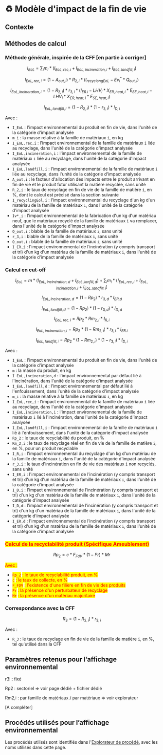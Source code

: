 # ♻️ Modèle d'impact de la fin de vie

## Contexte



## Méthodes de calcul

### Méthode générale, inspirée de la CFF \[en partie à corriger]

$$
I_{EoL} = \sum_i m_i*(I_{EoL,rec,i}+I_{EoL,incineration,i}+I_{EoL,landfill,i})
$$

$$
I_{EoL,rec,i} = (1-A_{out,i})*R_{2,i}*(I_{recyclongEoL}-Ev^*_i*Q_{out,i})
$$

$$
I_{EoL,incineration,i} = (1-R_{2,i})*r_{3,i}*(I_{ER.i}-LHV_i*X_{ER,heat,i}*E_{SE,heat,i}-LHV_i*X_{ER,heat,i}*E_{SE,heat,i})
$$

$$
I_{EoL,landfill,i} = (1-R_{2,i})*(1-r_{3,i})*I_{D,i}
$$

Avec :&#x20;

* `I_EoL` : l'impact environnemental du produit en fin de vie, dans l'unité de la catégorie d'impact analysée
* `m_i` : la masse relative à la famille de matériaux `i`, en kg
* `I_EoL,rec,i` : l'impact environnemental de la famille de matériaux `i` liée au recyclage, dans l'unité de la catégorie d'impact analysée
* `I_EoL,incineration,i` : l'impact environnemental de la famille de matériaux `i` liée au recyclage, dans l'unité de la catégorie d'impact analysée
* `I_EoL,landfill,i` : l'impact environnemental de la famille de matériaux `i` liée au recyclage, dans l'unité de la catégorie d'impact analysée
* `A_out,i` : le facteur d'allocation des impacts entre le produit arrivant en fin de vie et le produit futur utilisant la matière recyclée, sans unité
* `R_2,i` : le taux de recyclage en fin de vie de la famille de matière `i`, en %, dont le calcul est précisé dans la section suivante
* `I_recyclingEol,i` : l'impact environnemental du recyclage d'un kg d'un matériau de la famille de matériaux `i`, dans l'unité de la catégorie d'impact analysée
* `Iv*_i` : l'impact environnemental de la fabrication d'un kg d'un matériau neuf, que le matériaux recyclé de la famille de matériaux `i` va remplacer, dans l'unité de la catégorie d'impact analysée
* `Q_out,i` : blable  de la famille de matériaux `i`, sans unité
* `r_3,i` : blable  de la famille de matériaux `i`, sans unité
* `Q_out,i` : blable  de la famille de matériaux `i`, sans unité
* `I_ER,i` : l'impact environnemental de l’incinération (y compris transport et tri) d'un kg d'un matériau de la famille de matériaux `i`, dans l'unité de la catégorie d'impact analysée

### Calcul en cut-off

$$
I_{EoL} =m*(I_{EoL,incinération,d}+I_{EoL,lanfill,d}) +\sum_i m_i*(I_{EoL,rec,i}+I_{EoL,incineration,i}+I_{EoL,landfill,i})
$$

$$
I_{EoL,incineration,d} = (1-Rp_{2})*r_{3,d}*I_{ER.d}
$$

$$
I_{EoL,landfill,d} = (1-Rp_2)*(1-r_{3,d})*I_{D,d}
$$

$$
I_{EoL,rec,i} = Rp_2*Rm_{2,i}*I_{R,i}
$$

$$
I_{EoL,incineration,i} = Rp_2*(1-Rm_{2,i})*r_{3,i}*I_{ER.i}
$$

$$
I_{EoL,landfill,i} = Rp_2*(1-Rm_{2,i})*(1-r_{3,i})*I_{D,i}
$$

Avec :&#x20;

* `I_EoL` : l'impact environnemental du produit en fin de vie, dans l'unité de la catégorie d'impact analysée
* `m` : la masse du produit, en kg
* `I_EoL,incineration,d` : l'impact environnemental par défaut lié à l'incinération, dans l'unité de la catégorie d'impact analysée
* `I_EoL,landfill,d` : l'impact environnemental par défaut lié à l'enfouissement, dans l'unité de la catégorie d'impact analysée
* `m_i` : la masse relative à la famille de matériaux `i`, en kg
* `I_EoL,rec,i` : l'impact environnemental de la famille de matériaux `i` liée au recyclage, dans l'unité de la catégorie d'impact analysée
* `I_EoL,incineration,i` : l'impact environnemental de la famille de matériaux `i` lié à l'incinération, dans l'unité de la catégorie d'impact analysée
* `I_EoL,landfill,i` : l'impact environnemental de la famille de matériaux `i` lié à l'enfouissement, dans l'unité de la catégorie d'impact analysée
* `Rp_2` : le taux de recyclabilité du produit, en %
* `Rm_2,i` : le taux de recyclage réel en fin de vie de la famille de matière `i`, en %, pour un produit recyclable
* `I_R,i` : l'impact environnemental du recyclage d'un kg d'un matériau de la famille de matériaux `i`, dans l'unité de la catégorie d'impact analysée
* `r_3,i` : le taux d'incinération en fin de vie des matériaux `i` non recyclés, sans unité
* `I_ER,i` : l'impact environnemental de l’incinération (y compris transport et tri) d'un kg d'un matériau de la famille de matériaux `i`, dans l'unité de la catégorie d'impact analysée
* `I_D,i` : l'impact environnemental de l’incinération (y compris transport et tri) d'un kg d'un matériau de la famille de matériaux `i`, dans l'unité de la catégorie d'impact analysée
* `I_D,d` : l'impact environnemental de l’incinération (y compris transport et tri) d'un kg d'un matériau de la famille de matériaux `i`, dans l'unité de la catégorie d'impact analysée
* `I_ER,d` : l'impact environnemental de l’incinération (y compris transport et tri) d'un kg d'un matériau de la famille de matériaux `i`, dans l'unité de la catégorie d'impact analysée

### <mark style="color:red;">Calcul de la recyclabilité produit (Spécifique Ameublement)</mark>

$$
Rp_2=c*F_{FdV}*(1-Pr)*Mr
$$

<mark style="color:red;">Avec :</mark>

* <mark style="color:red;">`Rp_2`</mark> <mark style="color:red;"></mark><mark style="color:red;">: le taux de recyclabilité produit, en %</mark>
* <mark style="color:red;">`c`</mark> <mark style="color:red;"></mark><mark style="color:red;">: le taux de collecte, en %</mark>
* <mark style="color:red;">`F_FDV`</mark> <mark style="color:red;"></mark><mark style="color:red;">: l'existence d'une filière en fin de vie des produits</mark>
* <mark style="color:red;">`Pr`</mark> <mark style="color:red;"></mark><mark style="color:red;">: la présence d'un perturbateur de recyclage</mark>
* <mark style="color:red;">`Mr`</mark> <mark style="color:red;"></mark><mark style="color:red;">: la présence d'un matériau majoritaire</mark>

### Correspondance avec la CFF

$$
R_{3} = (1-R_{2,i})*r_{3,i}
$$

Avec :&#x20;

* `R_3` : le taux de recyclage en fin de vie de la famille de matière `i`, en %, tel qu'utilisé dans la CFF

## Paramètres retenus pour l’affichage environnemental

r3i : fixé

Rp2 : sectoriel ⇒ voir page dédié + fichier dédié

Rm2,i : par famille de matériaux / par matériaux ⇒ voir explorateur

\[A compléter]



## Procédés utilisés pour l’affichage environnemental

Les procédés utilisés sont identifiés dans l'[Explorateur de procédé](https://ecobalyse.beta.gouv.fr/#/explore/textile/textile-processes), avec les noms utilisés dans cette page.

